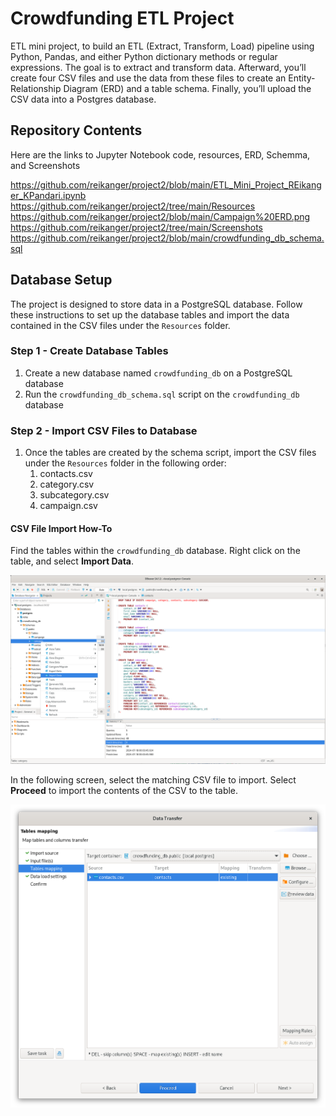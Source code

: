# Crowdfunding ETL Project
ETL mini project, to build an ETL (Extract, Transform, Load) pipeline using Python, Pandas, and either Python dictionary methods or regular expressions. 
The goal is to extract and transform data. Afterward, you’ll create four CSV files and use the data from these files to create an Entity-Relationship Diagram (ERD) and a table schema. Finally, you’ll upload the CSV data into a Postgres database.

## Repository Contents
Here are the links to Jupyter Notebook code, resources, ERD, Schemma, and Screenshots

https://github.com/reikanger/project2/blob/main/ETL_Mini_Project_REikanger_KPandari.ipynb
https://github.com/reikanger/project2/tree/main/Resources
https://github.com/reikanger/project2/blob/main/Campaign%20ERD.png
https://github.com/reikanger/project2/tree/main/Screenshots
https://github.com/reikanger/project2/blob/main/crowdfunding_db_schema.sql

## Database Setup
The project is designed to store data in a PostgreSQL database. Follow these instructions to set up the database tables and import the data contained in the CSV files under the `Resources` folder.

### Step 1 - Create Database Tables

1. Create a new database named `crowdfunding_db` on a PostgreSQL database
2. Run the `crowdfunding_db_schema.sql` script on the `crowdfunding_db` database

### Step 2 - Import CSV Files to Database

1. Once the tables are created by the schema script, import the CSV files under the `Resources` folder in the following order:
    1. contacts.csv
    2. category.csv
    3. subcategory.csv
    4. campaign.csv

#### CSV File Import How-To

Find the tables within the `crowdfunding_db` database. Right click on the table, and select **Import Data**.

![image info](Screenshots/import_data_example_1.png)

In the following screen, select the matching CSV file to import. Select **Proceed** to import the contents of the CSV to the table.

![image info](Screenshots/import_data_example_2.png)

